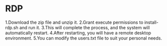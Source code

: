 # RDP

1.Download the zip file and unzip it.
2.Grant execute permissions to install-rdp.sh and run it.
3.This will complete the process, and the system will automatically restart.
4.After restarting, you will have a remote desktop environment.
5.You can modify the users.txt file to suit your personal needs.
